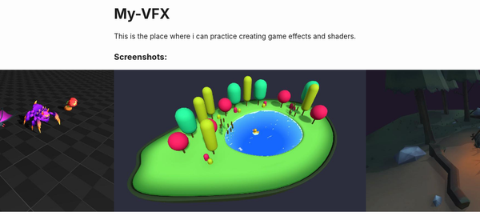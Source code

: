 # My-VFX
This is the place where i can practice creating game effects and shaders.

### Screenshots:

<div style="display: flex; justify-content: center;">
    <img src="https://github.com/yukey123456/My-VFX/blob/main/Assets/Art/Screenshots/Case_001.jpg" alt="App Screenshot";>
    <img src="https://github.com/yukey123456/My-VFX/blob/main/Assets/Art/Screenshots/Case_002.jpg" alt="App Screenshot";>
      <img src="https://github.com/yukey123456/My-VFX/blob/main/Assets/Art/Screenshots/Case_003.jpg" alt="App Screenshot";>

</div>
